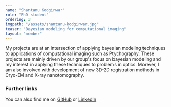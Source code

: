 ```yaml
---
name: "Shantanu Kodgirwar"
role: "PhD student"
ordering: 3
imgpath: "/assets/shantanu-kodgirwar.jpg"
teaser: "Bayesian modeling for computational imaging"
layout: "member"
---
```


My projects are at an intersection of applying bayesian modeling techniques to applications of computational imaging such as Ptychography. These projects are mainly driven by our group's focus on bayesian modeling and my interest in applying these techniques to problems in optics. Morever, I am also involved with development of new 3D-2D registration methods in Cryo-EM and X-ray nanotomography.  


### Further links

You can also find me on [GitHub](https://github.com/ShantanuKodgirwar) or
[LinkedIn](https://www.linkedin.com/in/shantanu-kodgirwar-779a5010a)

